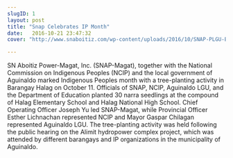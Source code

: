 ```yaml
---
slugID: 1
layout: post
title: "Snap Celebrates IP Month"
date:   2016-10-21 23:47:32 
cover: "http://www.snaboitiz.com/wp-content/uploads/2016/10/SNAP-PLGU-Benguet-RPT-CA.jpg"

---
```

SN Aboitiz Power-Magat, Inc. (SNAP-Magat), together with the National Commission on Indigenous Peoples (NCIP) and the local government of Aguinaldo marked Indigenous Peoples month with a tree-planting activity in Barangay Halag on October 11. Officials of SNAP, NCIP, Aguinaldo LGU, and the Department of Education planted 30 narra seedlings at the compound of Halag Elementary School and Halag National High School. Chief Operating Officer Joseph Yu led SNAP-Magat, while Provincial Officer Esther Lichnachan represented NCIP and Mayor Gaspar Chilagan represented Aguinaldo LGU. The tree-planting activity was held following the public hearing on the Alimit hydropower complex project, which was attended by different barangays and IP organizations in the municipality of Aguinaldo.